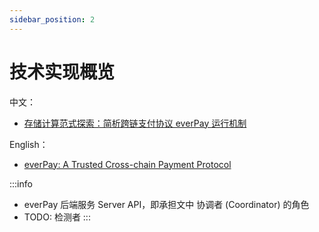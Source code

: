```yaml
---
sidebar_position: 2
---
```


# 技术实现概览

中文：
* [存储计算范式探索：简析跨链支付协议 everPay 运行机制](https://www.chainnews.com/articles/660420352962.htm)

English：
* [everPay: A Trusted Cross-chain Payment Protocol](https://medium.com/everfinance/everpay-a-trusted-cross-chain-payment-protocol-eba4a0af7d66)

:::info
* everPay 后端服务 Server API，即承担文中 协调者 (Coordinator) 的角色
* TODO: 检测者
:::